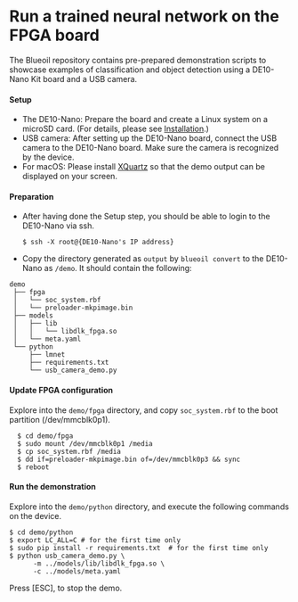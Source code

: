 # Run a trained neural network on the FPGA board

The Blueoil repository contains pre-prepared demonstration scripts to showcase examples of classification and object detection
using a DE10-Nano Kit board and a USB camera.

#### Setup

- The DE10-Nano: Prepare the board and create a Linux system on a microSD card. (For details, please see [Installation](../install/install.html).)
- USB camera: After setting up the DE10-Nano board, connect the USB camera to the DE10-Nano board.
Make sure the camera is recognized by the device.
- For macOS: Please install [XQuartz](https://www.xquartz.org) so that the demo output can be displayed on your screen.

#### Preparation

- After having done the Setup step, you should be able to login to the DE10-Nano via ssh.

      $ ssh -X root@{DE10-Nano's IP address}

- Copy the directory generated as `output` by `blueoil convert` to the DE10-Nano as `/demo`. It should contain the following:

```
demo
 ├── fpga
 │   └── soc_system.rbf
 │   └── preloader-mkpimage.bin
 ├── models
 │   ├── lib
 │   │   └── libdlk_fpga.so
 │   └── meta.yaml
 └── python
     ├── lmnet
     ├── requirements.txt
     └── usb_camera_demo.py
```

#### Update FPGA configuration
Explore into the `demo/fpga` directory, and copy `soc_system.rbf` to the boot partition (/dev/mmcblk0p1).

      $ cd demo/fpga
      $ sudo mount /dev/mmcblk0p1 /media
      $ cp soc_system.rbf /media
      $ dd if=preloader-mkpimage.bin of=/dev/mmcblk0p3 && sync
      $ reboot

#### Run the demonstration
Explore into the `demo/python` directory, and execute the following commands on the device.

    $ cd demo/python
    $ export LC_ALL=C # for the first time only
    $ sudo pip install -r requirements.txt  # for the first time only
    $ python usb_camera_demo.py \
          -m ../models/lib/libdlk_fpga.so \
          -c ../models/meta.yaml

Press [ESC], to stop the demo.